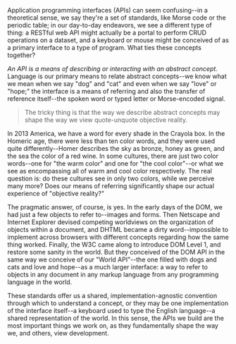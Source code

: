 <!-- ---title: API --- -->

Application programming interfaces (APIs) can seem confusing--in a theoretical sense, we say they're a set of standards, like Morse code or the periodic table; in our day-to-day endeavors, we see a different type of thing: a RESTful web API might actually be a portal to perform CRUD operations on a dataset, and a keyboard or mouse might be conceived of as a primary interface to a type of program. What ties these concepts together?

_An API is a means of describing or interacting with an abstract concept._ Language is our primary means to relate abstract concepts--we know what we mean when we say "dog" and "cat" and even when we say "love" or "hope;" the interface is a means of referring and also the transfer of reference itself--the spoken word or typed letter or Morse-encoded signal. 

> The tricky thing is that the way we describe abstract concepts may shape the way we view quote-unquote objective reality. 

In 2013 America, we have a word for every shade in the Crayola box. In the Homeric age, there were less than ten color words, and they were used quite differently--Homer describes the sky as bronze, honey as green, and the sea the color of a red wine. In some cultures, there are just two color words--one for "the warm color" and one for "the cool color"--or what we see as encompassing all of warm and cool color respectively. The real question is: do these cultures see in only two colors, while we perceive many more? Does our means of referring significantly shape our actual experience of "objective reality?"

The pragmatic answer, of course, is yes. In the early days of the DOM, we had just a few objects to refer to--images and forms. Then Netscape and Internet Explorer devised competing worldviews on the organization of objects within a document, and DHTML became a dirty word--impossible to implement across browsers with different concepts regarding how the same thing worked. Finally, the W3C came along to introduce DOM Level 1, and restore some sanity in the world. But they conceived of the DOM API in the same way we conceive of our "World API"--the one filled with dogs and cats and love and hope--as a much larger interface: a way to refer to objects in any document in any markup language from any programming language in the world. 

These standards offer us a shared, implementation-agnostic convention through which to understand a concept, or they may be one implementation of the interface itself--a keyboard used to type the English language--a shared representation of the world. In this sense, the APIs we build are the most important things we work on, as they fundamentally shape the way we, and others, view development.
